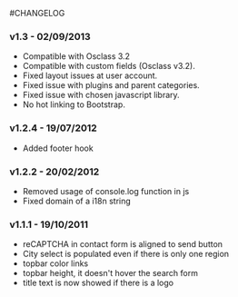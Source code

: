 #CHANGELOG

### v1.3 - 02/09/2013

* Compatible with Osclass 3.2
* Compatible with custom fields (Osclass v3.2).
* Fixed layout issues at user account.
* Fixed issue with plugins and parent categories.
* Fixed issue with chosen javascript library.
* No hot linking to Bootstrap.

### v1.2.4 - 19/07/2012

* Added footer hook

### v1.2.2 - 20/02/2012

* Removed usage of console.log function in js
* Fixed domain of a i18n string

### v1.1.1 - 19/10/2011

* reCAPTCHA in contact form is aligned to send button
* City select is populated even if there is only one region
* topbar color links
* topbar height, it doesn't hover the search form
* title text is now showed if there is a logo